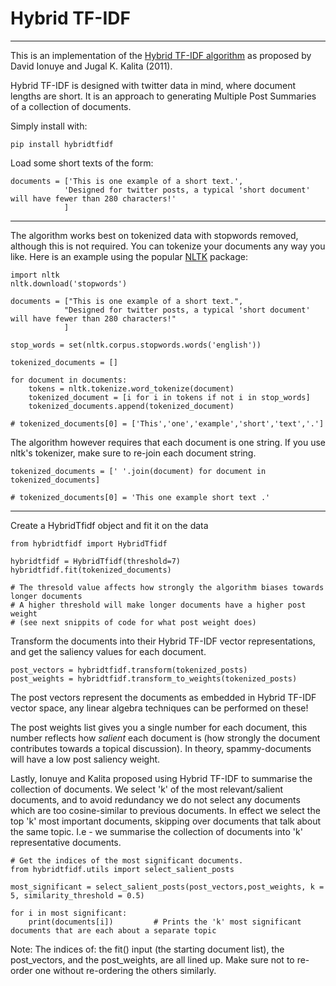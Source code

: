 # Hybrid TF-IDF
---

This is an implementation of the [Hybrid TF-IDF algorithm](https://ieeexplore.ieee.org/document/6113128) as proposed by David Ionuye and Jugal K. Kalita (2011).

Hybrid TF-IDF is designed with twitter data in mind, where document lengths are short. It is an approach to generating Multiple Post Summaries of a collection of documents.

Simply install with:
```
pip install hybridtfidf
```
Load some short texts of the form:
```
documents = ['This is one example of a short text.',
            'Designed for twitter posts, a typical 'short document' will have fewer than 280 characters!'
            ]
```
---
The algorithm works best on tokenized data with stopwords removed, although this is not required. You can tokenize your documents any way you like. Here is an example using the popular [NLTK](https://www.nltk.org/) package:

```
import nltk
nltk.download('stopwords')

documents = ["This is one example of a short text.",
            "Designed for twitter posts, a typical 'short document' will have fewer than 280 characters!"
            ]

stop_words = set(nltk.corpus.stopwords.words('english'))

tokenized_documents = []

for document in documents:
    tokens = nltk.tokenize.word_tokenize(document)
    tokenized_document = [i for i in tokens if not i in stop_words]
    tokenized_documents.append(tokenized_document)    

# tokenized_documents[0] = ['This','one','example','short','text','.']
```

The algorithm however requires that each document is one string. If you use nltk's tokenizer, make sure to re-join each document string.

```
tokenized_documents = [' '.join(document) for document in tokenized_documents]

# tokenized_documents[0] = 'This one example short text .'
```

---

Create a HybridTfidf object and fit it on the data

```
from hybridtfidf import HybridTfidf

hybridtfidf = HybridTfidf(threshold=7)
hybridtfidf.fit(tokenized_documents)

# The thresold value affects how strongly the algorithm biases towards longer documents
# A higher threshold will make longer documents have a higher post weight
# (see next snippits of code for what post weight does)
```

Transform the documents into their Hybrid TF-IDF vector representations, and get the saliency values for each document.
```
post_vectors = hybridtfidf.transform(tokenized_posts)
post_weights = hybridtfidf.transform_to_weights(tokenized_posts)
```
The post vectors represent the documents as embedded in Hybrid TF-IDF vector space, any linear algebra techniques can be performed on these!

The post weights list gives you a single number for each document, this number reflects how *salient* each document is (how strongly the document contributes towards a topical discussion). In theory, spammy-documents will have a low post saliency weight. 

Lastly, Ionuye and Kalita proposed using Hybrid TF-IDF to summarise the collection of documents.
We select 'k' of the most relevant/salient documents, and to avoid redundancy we do not select any documents which are too cosine-similar to previous documents. In effect we select the top 'k' most important documents, skipping over documents that talk about the same topic. I.e - we summarise the collection of documents into 'k' representative documents.

```
# Get the indices of the most significant documents. 
from hybridtfidf.utils import select_salient_posts

most_significant = select_salient_posts(post_vectors,post_weights, k = 5, similarity_threshold = 0.5)

for i in most significant:
    print(documents[i])         # Prints the 'k' most significant documents that are each about a separate topic
```


Note: The indices of: the fit() input (the starting document list), the post_vectors, and the post_weights, are all lined up. Make sure not to re-order one without re-ordering the others similarly.